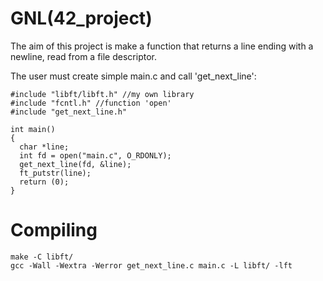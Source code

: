 # GNL(42_project)
The aim of this project is make a function that returns a line ending with a newline, read from a file descriptor.

The user must create simple main.c and call 'get_next_line':
```
#include "libft/libft.h" //my own library
#include "fcntl.h" //function 'open'
#include "get_next_line.h"

int main()
{
  char *line;
  int fd = open("main.c", O_RDONLY);
  get_next_line(fd, &line);
  ft_putstr(line);
  return (0);
}
```
# Compiling
```
make -C libft/
gcc -Wall -Wextra -Werror get_next_line.c main.c -L libft/ -lft
```
